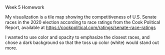 Week 5 Homework

My visualization is a tile map showing the competitiveness of U.S. Senate races in the 2020 election according to race ratings from the Cook Political Report, available at https://cookpolitical.com/ratings/senate-race-ratings

I wanted to use color and opacity to emphasize the closest races, and chose a dark background so that the toss up color (white) would stand out more.